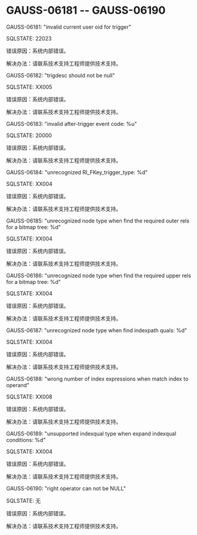 # GAUSS-06181 -- GAUSS-06190<a name="ZH-CN_TOPIC_0302072993"></a>

GAUSS-06181: "invalid current user oid for trigger"

SQLSTATE: 22023

错误原因：系统内部错误。

解决办法：请联系技术支持工程师提供技术支持。

GAUSS-06182: "trigdesc should not be null"

SQLSTATE: XX005

错误原因：系统内部错误。

解决办法：请联系技术支持工程师提供技术支持。

GAUSS-06183: "invalid after-trigger event code: %u"

SQLSTATE: 20000

错误原因：系统内部错误。

解决办法：请联系技术支持工程师提供技术支持。

GAUSS-06184: "unrecognized RI\_FKey\_trigger\_type: %d"

SQLSTATE: XX004

错误原因：系统内部错误。

解决办法：请联系技术支持工程师提供技术支持。

GAUSS-06185: "unrecognized node type when find the required outer rels for a bitmap tree: %d"

SQLSTATE: XX004

错误原因：系统内部错误。

解决办法：请联系技术支持工程师提供技术支持。

GAUSS-06186: "unrecognized node type when find the required upper rels for a bitmap tree: %d"

SQLSTATE: XX004

错误原因：系统内部错误。

解决办法：请联系技术支持工程师提供技术支持。

GAUSS-06187: "unrecognized node type when find indexpath quals: %d"

SQLSTATE: XX004

错误原因：系统内部错误。

解决办法：请联系技术支持工程师提供技术支持。

GAUSS-06188: "wrong number of index expressions when match index to operand"

SQLSTATE: XX008

错误原因：系统内部错误。

解决办法：请联系技术支持工程师提供技术支持。

GAUSS-06189: "unsupported indexqual type when expand indexqual conditions: %d"

SQLSTATE: XX004

错误原因：系统内部错误。

解决办法：请联系技术支持工程师提供技术支持。

GAUSS-06190: "right operator can not be NULL"

SQLSTATE: 无

错误原因：系统内部错误。

解决办法：请联系技术支持工程师提供技术支持。

